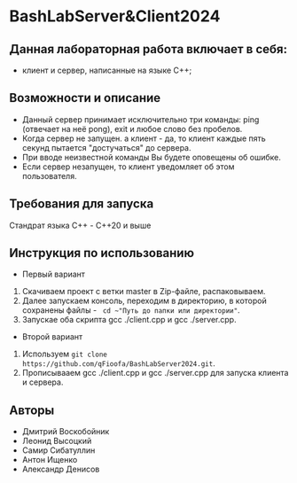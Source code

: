 
# BashLabServer&Client2024

## Данная лабораторная работа включает в себя:
- клиент и сервер, написанные на языке С++;

## Возможности и описание
- Данный сервер принимает исключительно три команды: ping (отвечает на неё pong), exit и любое слово без пробелов.
- Когда сервер не запущен. а клиент - да, то клиент каждые пять секунд пытается "достучаться" до сервера.
- При вводе неизвестной команды Вы будете оповещены об ошибке.
- Если сервер незапущен, то клиент уведомляет об этом пользователя.
## Требования для запуска
Стандрат языка С++ - С++20 и выше
## Инструкция по использованию

- Первый вариант
1) Скачиваем проект с ветки master в Zip-файле, распаковываем.
2) Далее запускаем консоль, переходим в директорию, в которой сохранены файлы - ``` cd ~"Путь до папки или директории"```.
3) Запускае оба скрипта gcc ./client.cpp и gcc ./server.cpp.


- Второй вариант

1) Используем ```git clone https://github.com/qFioofa/BashLabServer2024.git```.
2) Прописывааем gcc ./client.cpp и gcc ./server.cpp для запуска клиента и сервера.

## Авторы
- Дмитрий Воскобойник
- Леонид Высоцкий
- Самир Сибатуллин 
- Антон Ищенко 
- Александр Денисов

